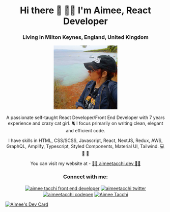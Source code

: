 <h1 align="center"> Hi there 👋  👩‍💻  I'm Aimee, React Developer</h1>
<h3 align="center">Living in Milton Keynes, England, United Kingdom</h3>
<p align="center">
<img src="https://github.com/aimeetacchi/aimeetacchi-gatsby-v1/blob/master/src/data/images/aimee001.jpg" width="200" height="200">
</p>
<p align="center">A passionate self-taught React Developer/Front End Developer with 7 years experience and crazy cat girl. 🐈‍ I focus primarily on writing clean, elegant and efficient code.</p>
<p align="center">I have skills in HTML, CSS/SCSS, Javascript, React, NextJS, Redux, AWS, GraphQL, Amplify, Typescript, Styled Components, Material UI, Tailwind. 💻 💙 💜
<p align="center"> You can visit my website at - <a href="https://aimeetacchi.dev">  👩‍💻  aimeetacchi.dev   👩‍💻   </a>


<h3 align="center">Connect with me:</h3>

<p align="center">
<a href="https://aimeetacchi.dev" target="blank"><img align="center" src="https://cdn.jsdelivr.net/npm/simple-icons@3.0.1/icons/visualstudiocode.svg" alt="aimee tacchi front end developer" height="30" width="40" /></a>
<a href="https://twitter.com/aimeetacchi" target="blank"><img align="center" src="https://cdn.jsdelivr.net/npm/simple-icons@3.0.1/icons/twitter.svg" alt="aimeetacchi twitter" height="30" width="40" /></a>
 <a href="https://codepen.io/aimeetacchi/" target="blank"><img align="center" src="https://cdn.jsdelivr.net/npm/simple-icons@3.0.1/icons/codepen.svg" alt="aimeetacchi codepen" height="30" width="30" /></a>
<a href="https://www.linkedin.com/in/aimeetacchi" target="blank"><img align="center" src="https://cdn.jsdelivr.net/npm/simple-icons@3.0.1/icons/linkedin.svg" alt="Aimee Tacchi" height="30" width="40" /></a>

</p>
<a href="https://app.daily.dev/aimeetacchi"><img src="https://api.daily.dev/devcards/dd77b7b8882c418ca6e2476a57dc2f52.png?r=x6w" width="400" alt="Aimee's Dev Card"/></a>

<!--
**aimeetacchi/aimeetacchi** is a ✨ _special_ ✨ repository because its `README.md` (this file) appears on your GitHub profile.

Here are some ideas to get you started:

- 🔭 I’m currently working on ...
- 🌱 I’m currently learning ...
- 👯 I’m looking to collaborate on ...
- 🤔 I’m looking for help with ...
- 💬 Ask me about ...
- 📫 How to reach me: ...
- 😄 Pronouns: ...
- ⚡ Fun fact: ...
-->
